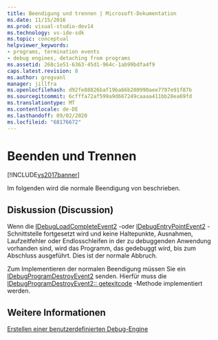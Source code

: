 ```yaml
---
title: Beendigung und trennen | Microsoft-Dokumentation
ms.date: 11/15/2016
ms.prod: visual-studio-dev14
ms.technology: vs-ide-sdk
ms.topic: conceptual
helpviewer_keywords:
- programs, termination events
- debug engines, detaching from programs
ms.assetid: 268c1e51-6363-45d1-964c-1ab99bdfa4f9
caps.latest.revision: 8
ms.author: gregvanl
manager: jillfra
ms.openlocfilehash: d92fe88826baf19ba66b200990aee7797e91f87b
ms.sourcegitcommit: 6cfffa72af599a9d667249caaaa411bb28ea69fd
ms.translationtype: MT
ms.contentlocale: de-DE
ms.lasthandoff: 09/02/2020
ms.locfileid: "68176672"
---
```

# <a name="termination-and-detaching"></a>Beenden und Trennen
[!INCLUDE[vs2017banner](../../includes/vs2017banner.md)]

Im folgenden wird die normale Beendigung von beschrieben.  
  
## <a name="discussion"></a>Diskussion (Discussion)  
 Wenn die [IDebugLoadCompleteEvent2](../../extensibility/debugger/reference/idebugloadcompleteevent2.md) -oder [IDebugEntryPointEvent2](../../extensibility/debugger/reference/idebugentrypointevent2.md) -Schnittstelle fortgesetzt wird und keine Haltepunkte, Ausnahmen, Laufzeitfehler oder Endlosschleifen in der zu debuggenden Anwendung vorhanden sind, wird das Programm, das gedebuggt wird, bis zum Abschluss ausgeführt. Dies ist der normale Abbruch.  
  
 Zum Implementieren der normalen Beendigung müssen Sie ein [IDebugProgramDestroyEvent2](../../extensibility/debugger/reference/idebugprogramdestroyevent2.md) senden. Hierfür muss die [IDebugProgramDestroyEvent2:: getexitcode](../../extensibility/debugger/reference/idebugprogramdestroyevent2-getexitcode.md) -Methode implementiert werden.  
  
## <a name="see-also"></a>Weitere Informationen  
 [Erstellen einer benutzerdefinierten Debug-Engine](../../extensibility/debugger/creating-a-custom-debug-engine.md)
